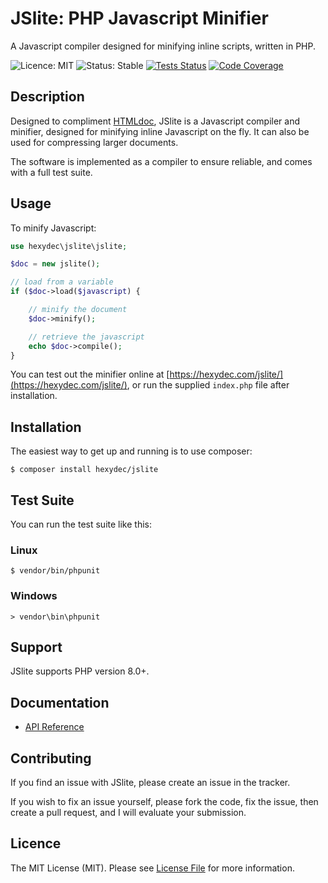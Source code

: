 # JSlite: PHP Javascript Minifier
A Javascript compiler designed for minifying inline scripts, written in PHP.

![Licence: MIT](https://img.shields.io/badge/Licence-MIT-lightgrey.svg)
![Status: Stable](https://img.shields.io/badge/Status-Stable-Green.svg)
[![Tests Status](https://github.com/hexydec/jslite/actions/workflows/tests.yml/badge.svg)](https://github.com/hexydec/jslite/actions/workflows/tests.yml)
[![Code Coverage](https://codecov.io/gh/hexydec/jslite/branch/master/graph/badge.svg)](https://app.codecov.io/gh/hexydec/jslite)

## Description

Designed to compliment [HTMLdoc](http://github.com/hexydec/htmldoc), JSlite is a Javascript compiler and minifier, designed for minifying inline Javascript on the fly. It can also be used for compressing larger documents.

The software is implemented as a compiler to ensure reliable, and comes with a full test suite.

## Usage

To minify Javascript:

```php
use hexydec\jslite\jslite;

$doc = new jslite();

// load from a variable
if ($doc->load($javascript) {

	// minify the document
	$doc->minify();

	// retrieve the javascript
	echo $doc->compile();
}
```

You can test out the minifier online at [https://hexydec.com/jslite/](https://hexydec.com/jslite/), or run the supplied `index.php` file after installation.

## Installation

The easiest way to get up and running is to use composer:

```
$ composer install hexydec/jslite
```

## Test Suite

You can run the test suite like this:

### Linux
```
$ vendor/bin/phpunit
```
### Windows
```
> vendor\bin\phpunit
```

## Support

JSlite supports PHP version 8.0+.

## Documentation

- [API Reference](docs/api/readme.md)

## Contributing

If you find an issue with JSlite, please create an issue in the tracker.

If you wish to fix an issue yourself, please fork the code, fix the issue, then create a pull request, and I will evaluate your submission.

## Licence

The MIT License (MIT). Please see [License File](LICENCE) for more information.
